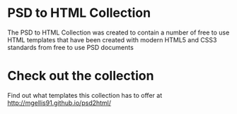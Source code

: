 # PSD to HTML Collection

The PSD to HTML Collection was created to contain a number of free to use HTML templates that have been created with modern HTML5 and CSS3 standards from free to use PSD documents

# Check out the collection

Find out what templates this collection has to offer at http://mgellis91.github.io/psd2html/
